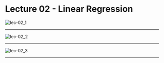 # Lecture 02 - Linear Regression

![lec-02_1](https://user-images.githubusercontent.com/34755287/38864365-78940b14-4275-11e8-8aca-2be53e0d9223.JPG)

***

![lec-02_2](https://user-images.githubusercontent.com/34755287/38864366-78bf0d14-4275-11e8-8c1d-01854c017705.JPG)

***

![lec-02_3](https://user-images.githubusercontent.com/34755287/38864367-78e9633e-4275-11e8-8810-e5a2fc8d154c.JPG)

***
